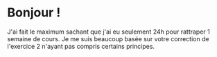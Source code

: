 # Bonjour !
J'ai fait le maximum sachant que j'ai eu seulement 24h pour rattraper 1 semaine de cours.
Je me suis beaucoup basée sur votre correction de l'exercice 2 n'ayant pas compris certains principes.
